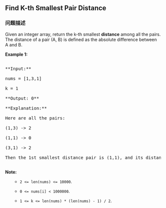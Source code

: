 ## Find K-th Smallest Pair Distance  
### 问题描述
Given an integer array, return the k-th smallest **distance** among all the pairs. The distance of a pair (A, B) is defined as the absolute difference between A and B. 

**Example 1:**<br />
<pre>
**Input:**
nums = [1,3,1]
k = 1
**Output: 0** 
**Explanation:**
Here are all the pairs:
(1,3) -> 2
(1,1) -> 0
(3,1) -> 2
Then the 1st smallest distance pair is (1,1), and its distance is 0.
</pre>


**Note:**<br>
<ol>
- `2 <= len(nums) <= 10000`.
- `0 <= nums[i] < 1000000`.
- `1 <= k <= len(nums) * (len(nums) - 1) / 2`.
</ol>

